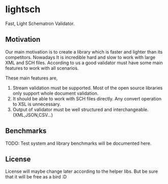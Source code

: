 lightsch
========

Fast, Light Schematron Validator.

Motivation
----------
Our main motivation is to create a library which is faster and lighter than its competitors. Nowadays It is incredible hard and slow to work with large XML and SCH files. According to us a good validator must have some main features to work with all scenarios.

These main features are,

1. Stream validation must be supported. Most of the open source libraries only support whole document validation.
2. It should be able to work with SCH files directly. Any convert operation to XSL is unnecessary.
3. Output of validator must be well structured and interchangeable. (XML,JSON,CSV...)

Benchmarks
----------
TODO: Test system and library benchmarks will be documented here.


License
----------
License will maybe change later according to the helper libs. But be sure that it will be free as a bird :D

